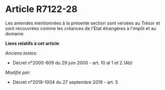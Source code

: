 # Article R7122-28

Les amendes mentionnées à la présente section sont versées au Trésor et sont recouvrées comme les créances de l'Etat
étrangères à l'impôt et au domaine.

**Liens relatifs à cet article**

_Anciens textes_:

  - Décret n°2000-609 du 29 juin 2000 - art. 10 al 1 et 2 (Ab)

_Modifié par_:

  - Décret n°2019-1004 du 27 septembre 2019 - art. 5
